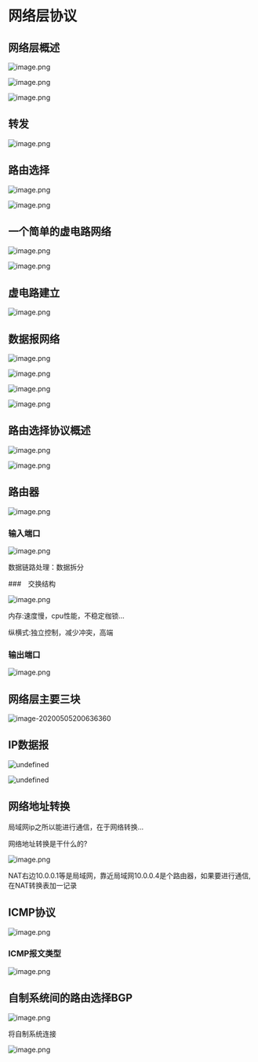 # 网络层协议

## 网络层概述

![image.png](http://ww1.sinaimg.cn/large/006Uqzbtly1gej34l6f1xj31930qx4gp.jpg)

![image.png](http://ww1.sinaimg.cn/large/006Uqzbtly1gej373mdotj31ax0qu4dn.jpg)

![image.png](http://ww1.sinaimg.cn/large/006Uqzbtly1gej38ani9vj30k20a3q7r.jpg)

## 转发

![image.png](http://ww1.sinaimg.cn/large/006Uqzbtly1gehsznz5mtj30ol03adj8.jpg)

## 路由选择

![image.png](http://ww1.sinaimg.cn/large/006Uqzbtly1geht0lxsz8j30q201y0tw.jpg)

![image.png](http://ww1.sinaimg.cn/large/006Uqzbtly1geht4g6v0cj30qo0f3ah9.jpg)

## 一个简单的虚电路网络

![image.png](http://ww1.sinaimg.cn/large/006Uqzbtly1gehtdjymw5j30pf0ae78i.jpg)

![image.png](http://ww1.sinaimg.cn/large/006Uqzbtly1gej3y4ul9zj31h20nxawl.jpg)

## 虚电路建立

![image.png](http://ww1.sinaimg.cn/large/006Uqzbtly1gehtdzyd5vj30mk087tep.jpg)

## 数据报网络

![image.png](http://ww1.sinaimg.cn/large/006Uqzbtly1gej40p09v9j31g80naqqa.jpg)

![image.png](http://ww1.sinaimg.cn/large/006Uqzbtly1gehtetrx9hj30qh08xdkv.jpg)

![image.png](http://ww1.sinaimg.cn/large/006Uqzbtly1gehtf8wcqjj30i50f9q8d.jpg)

![image.png](http://ww1.sinaimg.cn/large/006Uqzbtly1gej41g0728j31dq0kb16q.jpg)

## 路由选择协议概述

![image.png](http://ww1.sinaimg.cn/large/006Uqzbtly1gej480h9isj30o50a6tez.jpg)

![image.png](http://ww1.sinaimg.cn/large/006Uqzbtly1gej4aap4gyj30pu0c40xj.jpg)





## 路由器

![image.png](http://ww1.sinaimg.cn/large/006Uqzbtly1gehtgi19poj30lx09bwim.jpg)

### 输入端口

![image.png](http://ww1.sinaimg.cn/large/006Uqzbtly1gehtievlmqj30pm07h40e.jpg)

数据链路处理：数据拆分

###　交换结构

![image.png](http://ww1.sinaimg.cn/large/006Uqzbtly1gehtp3qcuaj30og07qwic.jpg) 

内存:速度慢，cpu性能，不稳定枷锁...

纵横式:独立控制，减少冲突，高端



### 输出端口

![image.png](http://ww1.sinaimg.cn/large/006Uqzbtly1gehtmqtnfmj30p907hdhj.jpg)



## 网络层主要三块

![image-20200505200636360](/home/fangsong/.config/Typora/typora-user-images/image-20200505200636360.png)

## IP数据报

![undefined](http://ww1.sinaimg.cn/large/006Uqzbtly1gehu8qforuj30zk0k0dh9.jpg)

![undefined](http://ww1.sinaimg.cn/large/006Uqzbtly1gehue96y5yj30zk0k0di4.jpg)

## 网络地址转换

局域网ip之所以能进行通信，在于网络转换...

网络地址转换是干什么的?

![image.png](http://ww1.sinaimg.cn/large/006Uqzbtly1gehun1frplj30ru0ecjvw.jpg)

NAT右边10.0.0.1等是局域网，靠近局域网10.0.0.4是个路由器，如果要进行通信,在NAT转换表加一记录

## ICMP协议

![image.png](http://ww1.sinaimg.cn/large/006Uqzbtly1gehuyq8dvfj30on04rwgd.jpg)

### ICMP报文类型

![image.png](http://ww1.sinaimg.cn/large/006Uqzbtly1gehv0xmab7j30db0apn1k.jpg)



## 自制系统间的路由选择BGP

![image.png](http://ww1.sinaimg.cn/large/006Uqzbtly1gehwbjts0sj30oq08ptdp.jpg)

将自制系统连接

![image.png](http://ww1.sinaimg.cn/large/006Uqzbtly1gej4vdwpz1j30pa0bu447.jpg)